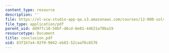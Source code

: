 ```yaml
---
content_type: resource
description: ''
file: https://ol-ocw-studio-app-qa.s3.amazonaws.com/courses/12-000-solving-complex-problems-fall-2003/83f1b7a492f09042eb8352caaf6c6576_conclusion.pdf
file_type: application/pdf
parent_uid: dd9ffc10-50bf-d6cd-6e01-44621a70ba19
resourcetype: Document
title: conclusion.pdf
uid: 83f1b7a4-92f0-9042-eb83-52caaf6c6576
---
```

